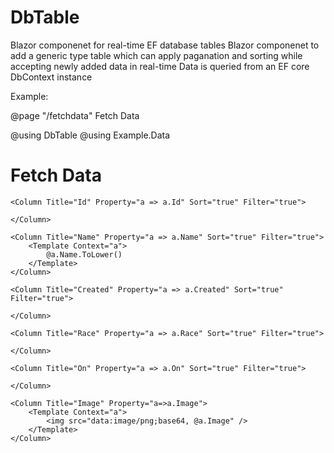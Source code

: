 # DbTable
Blazor componenet for real-time EF database tables
Blazor componenet to add a generic type table which can apply paganation and sorting while accepting newly added data in real-time
Data is queried from an EF core DbContext instance

Example:

@page "/fetchdata"
<PageTitle>Fetch Data</PageTitle>

@using DbTable
@using Example.Data

<h1>Fetch Data</h1>

<Table DataType="Item" DataLoader="itemLoader" ItemsPerPage="5" Class="table">

    <Column Title="Id" Property="a => a.Id" Sort="true" Filter="true">

    </Column>

    <Column Title="Name" Property="a => a.Name" Sort="true" Filter="true">
        <Template Context="a">
            @a.Name.ToLower()
        </Template>
    </Column>

    <Column Title="Created" Property="a => a.Created" Sort="true" Filter="true">

    </Column>

    <Column Title="Race" Property="a => a.Race" Sort="true" Filter="true">

    </Column>

    <Column Title="On" Property="a => a.On" Sort="true" Filter="true">

    </Column>

    <Column Title="Image" Property="a=>a.Image">
        <Template Context="a">
            <img src="data:image/png;base64, @a.Image" />
        </Template>
    </Column>

</Table>
